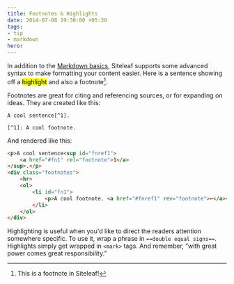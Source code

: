 ```yaml
---
title: Footnotes & Highlights
date: 2014-07-08 19:30:00 +05:30
tags:
- tip
- markdown
hero: 
---
```


In addition to the [Markdown basics](http://daringfireball.net/projects/markdown/syntax), Siteleaf supports some advanced syntax to make formatting your content easier. Here is a sentence showing off a <mark>highlight</mark> and also a footnote[^1].

[^1]: This is a footnote in Siteleaf!

Footnotes are great for citing and referencing sources, or for expanding on ideas. They are created like this:

~~~
A cool sentence[^1].

[﻿^1]: A cool footnote.
~~~


And rendered like this:

~~~html
<p>A cool sentence<sup id="fnref1">
    <a href="#fn1" rel="footnote">1</a>
</sup>.</p>
<div class="footnotes">
    <hr>
    <ol>
        <li id="fn1">
            <p>A cool footnote. <a href="#fnref1" rev="footnote">↩</a></p>
        </li>
    </ol>
</div>
~~~

Highlighting is useful when you'd like to direct the readers attention somewhere specific. To use it, wrap a phrase in `==double equal signs==`. Highlights simply get wrapped in `<mark>` tags. And remember, “with great power comes great responsibility.”
